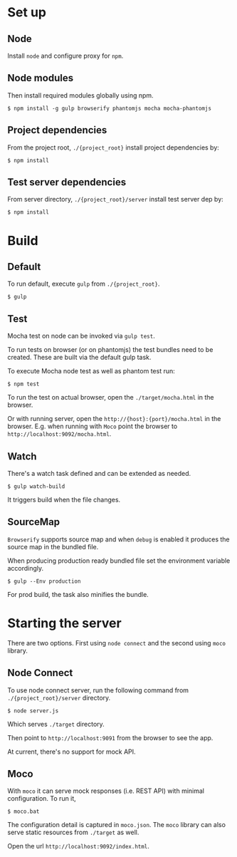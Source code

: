 # Set up

## Node

Install `node` and configure proxy for `npm`.

## Node modules

Then install required modules globally using npm.

```
$ npm install -g gulp browserify phantomjs mocha mocha-phantomjs 
```
## Project dependencies

From the project root, `./{project_root}` install project dependencies by:

```
$ npm install
```
## Test server dependencies

From server directory, `./{project_root}/server` install test server dep by:

```
$ npm install
```
# Build

## Default

To run default, execute `gulp` from `./{project_root}`.

```
$ gulp
```
## Test

Mocha test on node can be invoked via `gulp test`.

To run tests on browser (or on phantomjs) the test bundles need to be created. These are built via the default gulp task.

To execute Mocha node test as well as phantom test run:

```
$ npm test
```

To run the test on actual browser, open the `./target/mocha.html` in the browser.

Or with running server, open the `http://{host}:{port}/mocha.html` in the browser. E.g. when running with `Moco` point the browser to `http://localhost:9092/mocha.html`.

## Watch

There's a watch task defined and can be extended as needed.

```
$ gulp watch-build
```
It triggers build when the file changes.

## SourceMap

`Browserify` supports source map and when `debug` is enabled it produces the source map in the bundled file.

When producing production ready bundled file set the environment variable accordingly.

```
$ gulp --Env production
```
For prod build, the task also minifies the bundle.

# Starting the server

There are two options. First using `node connect` and the second using `moco` library.

## Node Connect

To use node connect server, run the following command from `./{project_root}/server` directory.

```
$ node server.js
```
Which serves `./target` directory.

Then point to `http://localhost:9091` from the browser to see the app.

At current, there's no support for mock API.

## Moco

With `moco` it can serve mock responses (i.e. REST API) with minimal configuration. To run it,

```
$ moco.bat
```
The configuration detail is captured in `moco.json`. The `moco` library can also serve static resources from `./target` as well.

Open the url `http://localhost:9092/index.html`.
